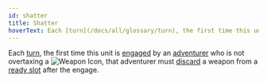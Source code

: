 ```yaml
---
id: shatter
title: Shatter
hoverText: Each [turn](/docs/all/glossary/turn), the first time this unit is [engaged](/docs/all/glossary/engage) by an [adventurer](/docs/all/glossary/adventurer) who is not overtaxing a Weapon item, that adventurer must [discard](/docs/all/glossary/discard) a weapon from a [ready slot](/docs/all/glossary/item) after the engage.
---
```


Each [turn](/docs/all/glossary/turn), the first time this unit is [engaged](/docs/all/glossary/engage) by an [adventurer](/docs/all/glossary/adventurer) who is not overtaxing a <img src="/icons/weapon.svg" alt="Weapon Icon" class="icon-svg" />, that adventurer must [discard](/docs/all/glossary/discard) a weapon from a [ready slot](/docs/all/glossary/item) after the engage.
